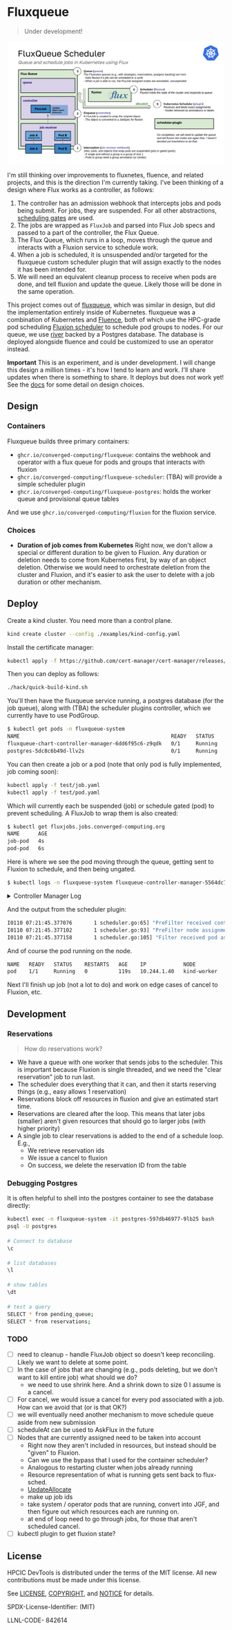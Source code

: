 # Fluxqueue

> Under development!

![img/fluxqueue.png](img/fluxqueue.png)

I'm still thinking over improvements to fluxnetes, fluence, and related projects, and this is the direction I'm currently taking. I've been thinking of a design where Flux works as a controller, as follows:

1. The controller has an admission webhook that intercepts jobs and pods being submit. For jobs, they are suspended. For all other abstractions, [scheduling gates](https://kubernetes.io/blog/2022/12/26/pod-scheduling-readiness-alpha/) are used.
2. The jobs are wrapped as `FluxJob` and parsed into Flux Job specs and passed to a part of the controller, the Flux Queue.
3. The Flux Queue, which runs in a loop, moves through the queue and interacts with a Fluxion service to schedule work.
4. When a job is scheduled, it is unsuspended and/or targeted for the fluxqueue custom scheduler plugin that will assign exactly to the nodes it has been intended for.
5. We will need an equivalent cleanup process to receive when pods are done, and tell fluxion and update the queue. Likely those will be done in the same operation.

This project comes out of [fluxqueue](https://github.com/converged-computing/fluxqueue), which was similar in design, but did the implementation entirely inside of Kubernetes. fluxqueue was a combination of Kubernetes and [Fluence](https://github.com/flux-framework/flux-k8s), both of which use the HPC-grade pod scheduling [Fluxion scheduler](https://github.com/flux-framework/flux-sched) to schedule pod groups to nodes. For our queue, we use [river](https://riverqueue.com/docs) backed by a Postgres database. The database is deployed alongside fluence and could be customized to use an operator instead.

**Important** This is an experiment, and is under development. I will change this design a million times - it's how I tend to learn and work. I'll share updates when there is something to share. It deploys but does not work yet!
See the [docs](docs) for some detail on design choices.

## Design

### Containers

Fluxqueue builds three primary containers:

 - `ghcr.io/converged-computing/fluxqueue`: contains the webhook and operator with a flux queue for pods and groups that interacts with fluxion
 - `ghcr.io/converged-computing/fluxqueue-scheduler`: (TBA) will provide a simple scheduler plugin
 - `ghcr.io/converged-computing/fluxqueue-postgres`: holds the worker queue and provisional queue tables

And we use `ghcr.io/converged-computing/fluxion` for the fluxion service.

### Choices

- **Duration of job comes from Kubernetes** Right now, we don't allow a special or different duration to be given to Fluxion. Any duration or deletion needs to come from Kubernetes first, by way of an object deletion. Otherwise we would need to orchestrate deletion from the cluster and Fluxion, and it's easier to ask the user to delete with a job duration or other mechanism.

## Deploy

Create a kind cluster. You need more than a control plane.

```bash
kind create cluster --config ./examples/kind-config.yaml
```

Install the certificate manager:

```bash
kubectl apply -f https://github.com/cert-manager/cert-manager/releases/download/v1.13.1/cert-manager.yaml
```

Then you can deploy as follows:

```bash
./hack/quick-build-kind.sh
```

You'll then have the fluxqueue service running, a postgres database (for the job queue), along with (TBA) the scheduler plugins controller, which we
currently have to use PodGroup.

```bash
$ kubectl get pods -n fluxqueue-system
NAME                                                 READY   STATUS    RESTARTS   AGE
fluxqueue-chart-controller-manager-6dd6f95c6-z9qdk   0/1     Running   0          9s
postgres-5dc8c6b49d-llv2s                            0/1     Running   0          9s
```

You can then create a job or a pod (note that only pod is fully implemented, job coming soon):

```bash
kubectl apply -f test/job.yaml
kubectl apply -f test/pod.yaml
```

Which will currently each be suspended (job) or schedule gated (pod) to prevent scheduling. A FluxJob to wrap them is also created:

```bash
$ kubectl get fluxjobs.jobs.converged-computing.org 
NAME      AGE
job-pod   4s
pod-pod   6s
```

Here is where we see the pod moving through the queue, getting sent to Fluxion to schedule, and then being ungated.

```bash
$ kubectl logs -n fluxqueue-system fluxqueue-controller-manager-5564dc7c9-4fjkx 
```

<details>

<summary> Controller Manager Log </summary>

```console
2025/01/10 07:21:03 🦩️ starting client (127.0.0.1:4242)...
Number nodes  2
Skipping control plane node  kind-control-plane

📦️ kind-worker
      allocated cpu: 1
      available cpu: 15
      allocated mem: 1193279488
      available mem: 61682343936
       running pods: 8

2025-01-10T07:21:03Z    INFO    fluxqueue       match policy    {"Policy": "lonode"}
2025-01-10T07:21:03Z    INFO    fluxqueue       ⭐️ Init cluster status  {"Status": "INIT_SUCCESS"}
2025-01-10T07:21:03Z    INFO    controller-runtime.webhook      Registering webhook     {"path": "/mutate-v1-sidecar"}
2025-01-10T07:21:03Z    INFO    setup   starting manager
2025-01-10T07:21:03Z    INFO    controller-runtime.metrics      Starting metrics server
2025-01-10T07:21:03Z    INFO    setup   disabling http/2
2025-01-10T07:21:03Z    INFO    controller-runtime.webhook      Starting webhook server
2025-01-10T07:21:03Z    INFO    setup   disabling http/2
2025-01-10T07:21:03Z    INFO    starting server {"name": "health probe", "addr": "[::]:8081"}
2025-01-10T07:21:03Z    INFO    controller-runtime.certwatcher  Updated current TLS certificate
2025-01-10T07:21:03Z    INFO    controller-runtime.webhook      Serving webhook server  {"host": "", "port": 9443}
2025-01-10T07:21:03Z    INFO    controller-runtime.certwatcher  Starting certificate watcher
I0110 07:21:03.973120       1 leaderelection.go:254] attempting to acquire leader lease fluxqueue-system/b321c34b.converged-computing.org...
2025-01-10T07:21:04Z    INFO    controller-runtime.metrics      Serving metrics server  {"bindAddress": ":8443", "secure": true}
I0110 07:21:20.494678       1 leaderelection.go:268] successfully acquired lease fluxqueue-system/b321c34b.converged-computing.org
2025-01-10T07:21:20Z    DEBUG   events  fluxqueue-controller-manager-5564dc7c9-4fjkx_20ecc1fb-82f4-45d5-b074-3a6f9fc8ad6e became leader     {"type": "Normal", "object": {"kind":"Lease","namespace":"fluxqueue-system","name":"b321c34b.converged-computing.org","uid":"b4bd2847-851a-44d1-976f-757f50d4ad4b","apiVersion":"coordination.k8s.io/v1","resourceVersion":"21215"}, "reason": "LeaderElection"}
2025-01-10T07:21:20Z    INFO    Starting EventSource    {"controller": "fluxjob", "controllerGroup": "jobs.converged-computing.org", "controllerKind": "FluxJob", "source": "kind source: *v1alpha1.FluxJob"}
2025-01-10T07:21:20Z    INFO    Starting Controller     {"controller": "fluxjob", "controllerGroup": "jobs.converged-computing.org", "controllerKind": "FluxJob"}
2025-01-10T07:21:20Z    INFO    Starting workers        {"controller": "fluxjob", "controllerGroup": "jobs.converged-computing.org", "controllerKind": "FluxJob", "worker count": 1}
2025-01-10T07:21:45Z    INFO    webhook Enqueue pod     {"Name": "pod", "Namespace": "default"}
2025-01-10T07:21:45Z    INFO    webhook received pod and added gate     {"Name": "pod"}
2025-01-10T07:21:45Z    INFO    submit  Creating flux job       {"Namespace": "default", "Name": "pod-pod"}
2025-01-10T07:21:45Z    INFO    submit  Created flux job        {"Namespace": "default", "Name": "pod-pod"}
2025-01-10T07:21:45Z    INFO    fluxqueue       🌀 Event received by FluxJob controller!
2025-01-10T07:21:45Z    INFO    fluxqueue       Request:        {"req": {"name":"pod-pod","namespace":"default"}}
2025-01-10T07:21:45Z    INFO    fluxqueue       Found FluxJob   {"Name": "pod-pod", "Namespace": "default", "Status": ""}
2025-01-10T07:21:45Z    INFO    fluxqueue       Preparing to submit FluxJob     {"Namespace": "default", "Name": "pod-pod"}
2025-01-10T07:21:45Z    INFO    webhook Admission or new or seen pod success.
false
2025-01-10T07:21:45Z    INFO    fluxqueue       Enqueue for job was successful  {"Namespace": "default", "Name": "pod-pod"}
2025-01-10T07:21:45Z    INFO    fluxqueue       Job was added to pending        {"Namespace": "default", "Name": "pod-pod"}
I0110 07:21:45.357258       1 queue.go:277] [0xc000766330]
2025-01-10T07:21:45Z    INFO    worker  [WORK] Asking Fluxion running for job   {"Namespace": "default", "Name": "pod", "Args": {"jobspec":"attributes:\n  system: {}\nresources:\n- count: 1\n  type: node\n  with:\n  - count: 1\n    label: pod\n    type: slot\n    with:\n    - count: 1\n      type: core\ntasks:\n- command:\n  - echo\n  - default\n  - pod\n  count:\n    per_slot: 1\n  slot: pod\nversion: 1\n","object":null,"name":"pod","namespace":"default","flux_job_name":"pod-pod","type":"0","reservation":0,"duration":0,"size":1,"nodes":""}}
2025/01/10 07:21:45 🦩️ starting client (127.0.0.1:4242)...
attributes:
  system: {}
resources:
- count: 1
  type: node
  with:
  - count: 1
    label: pod
    type: slot
    with:
    - count: 1
      type: core
tasks:
- command:
  - echo
  - default
  - pod
  count:
    per_slot: 1
  slot: pod
version: 1

allocation:"{\"graph\": {\"nodes\": [{\"id\": \"3\", \"metadata\": {\"type\": \"core\", \"id\": 0, \"rank\": -1, \"exclusive\": true, \"paths\": {\"containment\": \"/cluster0/0/kind-worker1/core0\"}}}, {\"id\": \"2\", \"metadata\": {\"type\": \"node\", \"basename\": \"kind-worker\", \"id\": 1, \"rank\": -1, \"paths\": {\"containment\": \"/cluster0/0/kind-worker1\"}}}, {\"id\": \"1\", \"metadata\": {\"type\": \"subnet\", \"basename\": \"\", \"id\": 0, \"rank\": -1, \"paths\": {\"containment\": \"/cluster0/0\"}}}, {\"id\": \"0\", \"metadata\": {\"type\": \"cluster\", \"id\": 1, \"rank\": -1, \"paths\": {\"containment\": \"/cluster0\"}}}], \"edges\": [{\"source\": \"2\", \"target\": \"3\"}, {\"source\": \"1\", \"target\": \"2\"}, {\"source\": \"0\", \"target\": \"1\"}]}}\n" jobid:1 overhead:0.0003170967
2025-01-10T07:21:45Z    INFO    worker  Parsing fluxion nodes   {"Nodes": [{"id":"3","metadata":{"type":"core","id":0,"rank":-1,"basename":"","exclusive":true,"paths":{"containment":"/cluster0/0/kind-worker1/core0"}}},{"id":"2","metadata":{"type":"node","id":1,"rank":-1,"basename":"kind-worker","exclusive":false,"paths":{"containment":"/cluster0/0/kind-worker1"}}},{"id":"1","metadata":{"type":"subnet","id":0,"rank":-1,"basename":"","exclusive":false,"paths":{"containment":"/cluster0/0"}}},{"id":"0","metadata":{"type":"cluster","id":1,"rank":-1,"basename":"","exclusive":false,"paths":{"containment":"/cluster0"}}}]}
2025-01-10T07:21:45Z    INFO    worker  Allocation response     {"Nodes": ["kind-worker"]}
2025-01-10T07:21:45Z    INFO    fluxqueue       Updated FluxJob {"Name": "pod-pod", "Namespace": "default", "Status": "statusSubmit"}
2025-01-10T07:21:45Z    INFO    fluxqueue       🌀 Event received by FluxJob controller!
2025-01-10T07:21:45Z    INFO    fluxqueue       Request:        {"req": {"name":"pod-pod","namespace":"default"}}
2025-01-10T07:21:45Z    INFO    fluxqueue       Found FluxJob   {"Name": "pod-pod", "Namespace": "default", "Status": "statusSubmit"}
{"metadata": {"labels": {"fluxqueue/fluxion-nodes": "kind-worker"}}}
2025-01-10T07:21:45Z    INFO    webhook Enqueue pod     {"Name": "pod", "Namespace": "default"}
2025-01-10T07:21:45Z    INFO    webhook Admission or new or seen pod success.
2025-01-10T07:21:45Z    INFO    webhook Enqueue pod     {"Name": "pod", "Namespace": "default"}
2025-01-10T07:21:45Z    INFO    webhook Admission or new or seen pod success.
2025-01-10T07:21:45Z    INFO    worker  Success ungating pod    {"Namespace": "default", "Name": "pod"}
2025-01-10T07:21:45Z    INFO    worker  [WORK] nodes allocated for job  {"JobId": 1, "Nodes": ["kind-worker"], "Namespace": "default", "Name": "pod"}
```

</details>


And the output from the scheduler plugin:

```bash
I0110 07:21:45.377076       1 scheduler.go:65] "PreFilter received contender pod" pod="default/pod"
I0110 07:21:45.377102       1 scheduler.go:93] "PreFilter node assignment" pod="default/pod" node="kind-worker"
I0110 07:21:45.377158       1 scheduler.go:105] "Filter received pod assignment" pod="default/pod" node="kind-worker"
```

And of course the pod running on the node.

```bash
NAME   READY   STATUS    RESTARTS   AGE    IP            NODE          NOMINATED NODE   READINESS GATES
pod    1/1     Running   0          119s   10.244.1.40   kind-worker   <none>           <none>
```

Next I'll finish up job (not a lot to do) and work on edge cases of cancel to Fluxion, etc.

## Development

### Reservations

> How do reservations work?

 - We have a queue with one worker that sends jobs to the scheduler. This is important because Fluxion is single threaded, and we need the "clear reservation" job to run last.
 - The scheduler does everything that it can, and then it starts reserving things (e.g., easy allows 1 reservation)
 - Reservations block off resources in fluxion and give an estimated start time.
 - Reservations are cleared after the loop. This means that later jobs (smaller) aren't given resources that should go to larger jobs (with higher priority)
 - A single job to clear reservations is added to the end of a schedule loop. E.g.,
   - We retrieve reservation ids
   - We issue a cancel to fluxion
   - On success, we delete the reservation ID from the table


### Debugging Postgres

It is often helpful to shell into the postgres container to see the database directly:

```bash
kubectl exec -n fluxqueue-system -it postgres-597db46977-9lb25 bash
psql -U postgres

# Connect to database 
\c

# list databases
\l

# show tables
\dt

# test a query
SELECT * from pending_queue;
SELECT * from reservations;
```

### TODO

- [ ] need to cleanup - handle FluxJob object so doesn't keep reconciling. Likely we want to delete at some point.
- [ ] In the case of jobs that are changing (e.g., pods deleting, but we don't want to kill entire job) what should we do?
  - we need to use shrink here. And a shrink down to size 0 I assume is a cancel.
- [ ] For cancel, we would issue a cancel for every pod associated with a job. How can we avoid that (or is that OK?)
- [ ] we will eventually need another mechanism to move schedule queue aside from new submission
- [ ] scheduleAt can be used to AskFlux in the future
- [ ] Nodes that are currently assigned need to be taken into account
   - Right now they aren't included in resources, but instead should be "given" to Fluxion.
   - Can we use the bypass that I used for the container scheduler?
   - Analogous to restarting cluster when jobs already running
   - Resource representation of what is running gets sent back to flux-sched.
   - [UpdateAllocate](https://github.com/flux-framework/fluxion-go/blob/bbe5b38ff747eba76e4eda8205a7bfba5f6aee82/pkg/fluxcli/reapi_cli.go#L206) 
   - make up job ids
   - take system / operator pods that are running, convert into JGF, and then figure out which resources each are running on. 
   - at end of loop need to go through jobs, for those that aren't scheduled cancel.
- [ ] kubectl plugin to get fluxion state?

## License

HPCIC DevTools is distributed under the terms of the MIT license.
All new contributions must be made under this license.

See [LICENSE](https://github.com/converged-computing/cloud-select/blob/main/LICENSE),
[COPYRIGHT](https://github.com/converged-computing/cloud-select/blob/main/COPYRIGHT), and
[NOTICE](https://github.com/converged-computing/cloud-select/blob/main/NOTICE) for details.

SPDX-License-Identifier: (MIT)

LLNL-CODE- 842614
